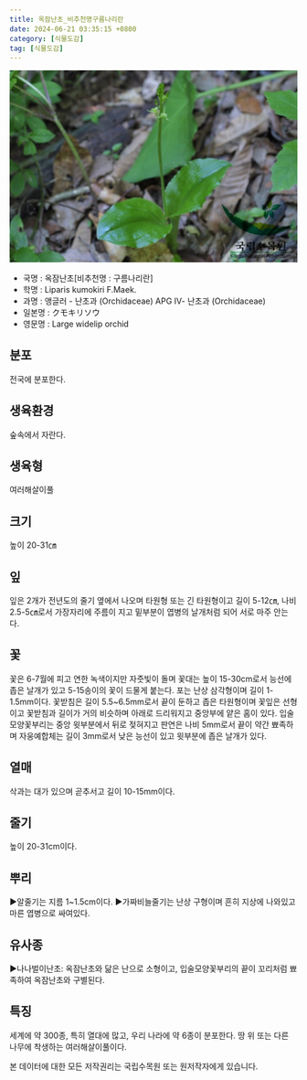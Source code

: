 ```yaml
---
title: 옥잠난초_비추천명구름나리란
date: 2024-06-21 03:35:15 +0800
category: [식물도감]
tag: [식물도감]
---
```




![옥잠난초[비추천명 : 구름나리란]](/assets/img/fileUpload/plants/basic/Orchidaceae/Liparis/15369/1_th2.JPG)
- 국명 : 옥잠난초[비추천명 : 구름나리란]
- 학명 : Liparis kumokiri F.Maek.
- 과명 : 앵글러 - 난초과 (Orchidaceae) APG Ⅳ- 난초과 (Orchidaceae)
- 일본명 : クモキリソウ
- 영문명 : Large widelip orchid


## 분포
전국에 분포한다.
## 생육환경
숲속에서 자란다.
## 생육형
여러해살이풀
## 크기
높이 20-31㎝
## 잎
잎은 2개가 전년도의 줄기 옆에서 나오며 타원형 또는 긴 타원형이고 길이 5-12㎝, 나비 2.5-5㎝로서 가장자리에 주름이 지고 밑부분이 엽병의 날개처럼 되어 서로 마주 안는다.
## 꽃
꽃은 6-7월에 피고 연한 녹색이지만 자줏빛이 돌며 꽃대는 높이 15-30cm로서 능선에 좁은 날개가 있고 5-15송이의 꽃이 드물게 붙는다. 포는 난상 삼각형이며 길이 1-1.5mm이다. 꽃받침은 길이 5.5~6.5mm로서 끝이 둔하고 좁은 타원형이며 꽃잎은 선형이고 꽃받침과 길이가 거의 비슷하며 아래로 드리워지고 중앙부에 얕은 홈이 있다. 입술모양꽃부리는 중앙 윗부분에서 뒤로 젖혀지고 판연은 나비 5mm로서 끝이 약간 뾰족하며 자웅예합체는 길이 3mm로서 낮은 능선이 있고 윗부분에 좁은 날개가 있다.
## 열매
삭과는 대가 있으며 곧추서고 길이 10-15mm이다.
## 줄기
높이 20-31cm이다.
## 뿌리
▶알줄기는 지름 1~1.5cm이다. 
▶가짜비늘줄기는 난상 구형이며 흔히 지상에 나와있고 마른 엽병으로 싸여있다.
## 유사종
▶나나벌이난초: 옥잠난초와 닮은 난으로 소형이고, 입술모양꽃부리의 끝이 꼬리처럼 뾰족하여 옥잠난초와 구별된다.
## 특징
세계에 약 300종, 특히 열대에 많고, 우리 나라에 약 6종이 분포한다. 땅 위 또는 다른 나무에 착생하는 여러해살이풀이다.






본 데이터에 대한 모든 저작권리는 국립수목원 또는 원저작자에게 있습니다.
